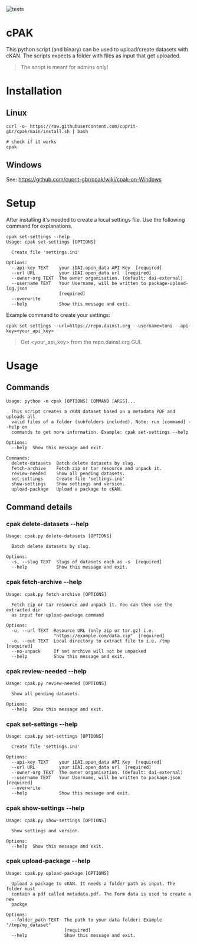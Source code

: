 ![tests](https://github.com/cuprit-gbr/cpak/actions/workflows/tests.yaml/badge.svg?)


# cPAK

This python script (and binary) can be used to upload/create datasets with cKAN.
The scripts expects a folder with files as input that get uploaded. 

> The script is meant for admins only!

# Installation
## Linux
```
curl -o- https://raw.githubusercontent.com/cuprit-gbr/cpak/main/install.sh | bash

# check if it works
cpak
```

## Windows

See: https://github.com/cuprit-gbr/cpak/wiki/cpak-on-Windows

# Setup

After installing it's needed to create a local settings file.
Use the following command for explanations.

```
cpak set-settings --help
Usage: cpak set-settings [OPTIONS]

  Create file 'settings.ini'

Options:
  --api-key TEXT    your iDAI.open_data API Key  [required]
  --url URL         your iDAI.open_data url  [required]
  --owner-org TEXT  The owner organisation. (default: dai-external)
  --username TEXT   Your Username, will be written to package-upload-log.json
                    [required]
  --overwrite
  --help            Show this message and exit.
```

Example command to create your settings:

```
cpak set-settings --url=https://repo.dainst.org --username=toni --api-key=<your_api_key>
```

> Get <your_api_key> from the repo.dainst.org GUI.


# Usage

## Commands
```
Usage: python -m cpak [OPTIONS] COMMAND [ARGS]...

  This script creates a cKAN dataset based on a metadata PDF and uploads all
  valid files of a folder (subfolders included). Note: run [command] --help on
  commands to get more information. Example: cpak set-settings --help

Options:
  --help  Show this message and exit.

Commands:
  delete-datasets  Batch delete datasets by slug.
  fetch-archive    Fetch zip or tar resource and unpack it.
  review-needed    Show all pending datasets.
  set-settings     Create file 'settings.ini'
  show-settings    Show settings and version.
  upload-package   Upload a package to cKAN.

```

## Command details

### cpak delete-datasets --help
```
Usage: cpak.py delete-datasets [OPTIONS]

  Batch delete datasets by slug.

Options:
  -s, --slug TEXT  Slugs of datasets each as -s  [required]
  --help           Show this message and exit.
```

### cpak fetch-archive --help
```
Usage: cpak.py fetch-archive [OPTIONS]

  Fetch zip or tar resource and unpack it. You can then use the extracted dir
  as input for upload-package command

Options:
  -u, --url TEXT  Resource URL (only zip or tar.gz) i.e.
                  "https://example.com/data.zip"  [required]
  -o, --out TEXT  Local directory to extract file to i.e. /tmp  [required]
  --no-unpack     If set archive will not be unpacked
  --help          Show this message and exit.
```

### cpak review-needed --help

```
Usage: cpak.py review-needed [OPTIONS]

  Show all pending datasets.

Options:
  --help  Show this message and exit.

```

### cpak set-settings --help

```
Usage: cpak.py set-settings [OPTIONS]

  Create file 'settings.ini'

Options:
  --api-key TEXT    your iDAI.open_data API Key  [required]
  --url URL         your iDAI.open_data url  [required]
  --owner-org TEXT  The owner organisation. (default: dai-external)
  --username TEXT   Your Username, will be written to package.json  [required]
  --overwrite
  --help            Show this message and exit.
```

### cpak show-settings --help

```
Usage: cpak.py show-settings [OPTIONS]

  Show settings and version.

Options:
  --help  Show this message and exit.
```

### cpak upload-package --help

```
Usage: cpak.py upload-package [OPTIONS]

  Upload a package to cKAN. It needs a folder path as input. The folder must
  contain a pdf called metadata.pdf. The Form data is used to create a new
  packge

Options:
  --folder_path TEXT  The path to your data folder: Example "/tmp/my_dataset"
                      [required]
  --help              Show this message and exit.
```
